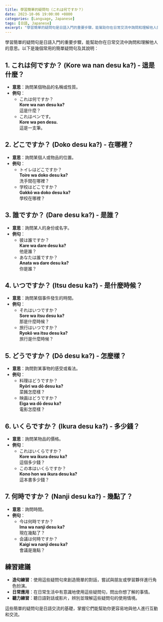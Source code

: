 ```yaml
---
title: 學習簡單的疑問句（これは何ですか？）
date: 2023-10-06 19:00:00 +0800
categories: [Language, Japanese]
tags: [日語, Japanese] 
excerpt: "學習簡單的疑問句是日語入門的重要步驟，能幫助你在日常交流中詢問和理解他人的意思"
---
```


學習簡單的疑問句是日語入門的重要步驟，能幫助你在日常交流中詢問和理解他人的意思。以下是幾個常用的簡單疑問句及其說明：

## **1. これは何ですか？ (Kore wa nan desu ka?) - 這是什麼？**
- **意思**：詢問某個物品的名稱或性質。
- **例句**：
  - これは何ですか？  
    **Kore wa nan desu ka?**  
    這是什麼？
  - これはペンです。  
    **Kore wa pen desu.**  
    這是一支筆。

## **2. どこですか？ (Doko desu ka?) - 在哪裡？**
- **意思**：詢問某個人或物品的位置。
- **例句**：
  - トイレはどこですか？  
    **Toire wa doko desu ka?**  
    洗手間在哪裡？
  - 学校はどこですか？  
    **Gakkō wa doko desu ka?**  
    學校在哪裡？

## **3. 誰ですか？ (Dare desu ka?) - 是誰？**
- **意思**：詢問某人的身份或名字。
- **例句**：
  - 彼は誰ですか？  
    **Kare wa dare desu ka?**  
    他是誰？
  - あなたは誰ですか？  
    **Anata wa dare desu ka?**  
    你是誰？

## **4. いつですか？ (Itsu desu ka?) - 是什麼時候？**
- **意思**：詢問某個事件發生的時間。
- **例句**：
  - それはいつですか？  
    **Sore wa itsu desu ka?**  
    那是什麼時候？
  - 旅行はいつですか？  
    **Ryokō wa itsu desu ka?**  
    旅行是什麼時候？

## **5. どうですか？ (Dō desu ka?) - 怎麼樣？**
- **意思**：詢問對某事物的感受或看法。
- **例句**：
  - 料理はどうですか？  
    **Ryōri wa dō desu ka?**  
    菜餚怎麼樣？
  - 映画はどうですか？  
    **Eiga wa dō desu ka?**  
    電影怎麼樣？

## **6. いくらですか？ (Ikura desu ka?) - 多少錢？**
- **意思**：詢問某物品的價格。
- **例句**：
  - これはいくらですか？  
    **Kore wa ikura desu ka?**  
    這個多少錢？
  - この本はいくらですか？  
    **Kono hon wa ikura desu ka?**  
    這本書多少錢？

## **7. 何時ですか？ (Nanji desu ka?) - 幾點了？**
- **意思**：詢問時間。
- **例句**：
  - 今は何時ですか？  
    **Ima wa nanji desu ka?**  
    現在幾點了？
  - 会議は何時ですか？  
    **Kaigi wa nanji desu ka?**  
    會議是幾點？

## **練習建議**
- **造句練習**：使用這些疑問句來創造簡單的對話，嘗試與朋友或學習夥伴進行角色扮演。
- **日常應用**：在日常生活中有意識地使用這些疑問句，問出你想了解的事情。
- **聽力練習**：聽日語對話或影片，辨別並理解這些疑問句的使用情境。

這些簡單的疑問句是日語交流的基礎，掌握它們能幫助你更容易地與他人進行互動和交流。
